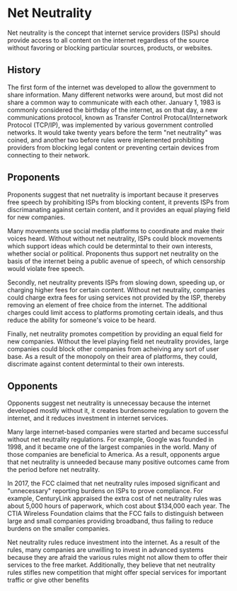 # Net Neutrality

Net neutrality is the concept that internet service providers (ISPs) should provide access to all content on the internet regardless of the source without favoring or blocking particular sources, products, or websites.

## History

The first form of the internet was developed to allow the government to share information. Many different networks were around, but most did not share a common way to communicate with each other. January 1, 1983 is commonly considered the birthday of the internet, as on that day, a new communications protocol, known as Transfer Control Protocal/Internetwork Protocol (TCP/IP), was implemented by various government controlled networks. It would take twenty years before the term "net neutrality" was coined, and another two before rules were implemented prohibiting providers from blocking legal content or preventing certain devices from connecting to their network.

## Proponents

Proponents suggest that net nuetrality is important because it preserves free speech by prohibiting ISPs from blocking content, it prevents ISPs from discrimanating against certain content, and it provides an equal playing field for new companies.

Many movements use social media platforms to coordinate and make their voices heard. Without without net neutrality, ISPs could block movements which support ideas which could be determintal to their own interests, whether social or political. Proponents thus support net neutrality on the basis of the internet being a public avenue of speech, of which censorship would violate free speech.

Secondly, net neutrality prevents ISPs from slowing down, speeding up, or charging higher fees for certain content. Without net neutrality, companies could charge extra fees for using services not provided by the ISP, thereby removing an element of free choice from the internet. The additional charges could limit access to platforms promoting certain ideals, and thus reduce the ability for someone's voice to be heard.

Finally, net neutrality promotes competition by providing an equal field for new companies. Without the level playing field net neutrality provides, large companies could block other companies from acheiving any sort of user base. As a result of the monopoly on their area of platforms, they could, discrimate against content determintal to their own interests.

## Opponents

Opponents suggest net neutrality is unnecessay because the internet developed mostly without it, it creates burdensome regulation to govern the internet, and it reduces investment in internet services.

Many large internet-based companies were started and became successful without net neutrality regulations. For example, Google was founded in 1998, and it became one of the largest companies in the world. Many of those companies are beneficial to America. As a result, opponents argue that net neutrality is unneeded because many positive outcomes came from the period before net neutrality.

In 2017, the FCC claimed that net neutrality rules imposed significant and "unnecessary" reporting burdens on ISPs to prove compliance. For example, CenturyLink appraised the extra cost of net neutrality rules was about 5,000 hours of paperwork, which cost about $134,000 each year. The CTIA Wireless Foundation claims that the FCC fails to distinguish between large and small companies providing broadband, thus failing to reduce burdens on the smaller companies.

Net neutrality rules reduce investment into the internet. As a result of the rules, many companies are unwilling to invest in advanced systems because they are afraid the various rules might not allow them to offer their services to the free market. Additionally, they believe that net neutrality rules stifles new competition that might offer special services for important traffic or give other benefits
